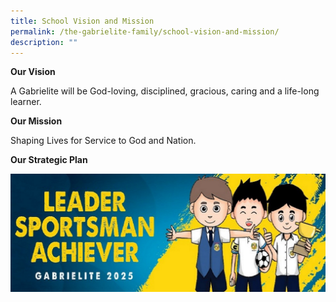 ```yaml
---
title: School Vision and Mission
permalink: /the-gabrielite-family/school-vision-and-mission/
description: ""
---
```

**Our Vision** 

A Gabrielite will be God-loving, disciplined, gracious, caring and a life-long learner.  
  
**Our Mission**  

Shaping Lives for Service to God and Nation.  
  
**Our Strategic Plan**

![](/images/Gabrielite%202025.jpeg)